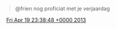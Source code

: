 > @frien nog proficiat met je verjaardag

<img src="../../media/tweet.ico" width="12" /> [Fri Apr 19 23:38:48 +0000 2013](https://twitter.com/DromerDenker/status/325393072445874177)